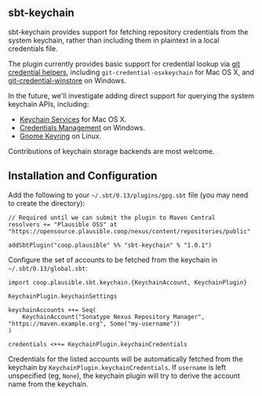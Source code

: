sbt-keychain
-----------

sbt-keychain provides support for fetching repository credentials from the system keychain,
rather than including them in plaintext in a local credentials file.

The plugin currently provides basic support for credential lookup via [git credential helpers](http://git-scm.com/docs/gitcredentials.html),
including `git-credential-osxkeychain` for Mac OS X, and [git-credential-winstore](http://gitcredentialstore.codeplex.com/)
on Windows.

In the future, we'll investigate adding direct support for querying the system keychain APIs, including:

- [Keychain Services](https://developer.apple.com/library/mac/documentation/security/Reference/keychainservices/Reference/reference.html) for Mac OS X.
- [Credentials Management](http://msdn.microsoft.com/en-us/library/windows/desktop/aa374789(v=vs.85).aspx) on Windows.
- [Gnome Keyring](https://wiki.gnome.org/action/show/Projects/GnomeKeyring?action=show&redirect=GnomeKeyring) on Linux.

Contributions of keychain storage backends are most welcome.

Installation and Configuration
-----------

Add the following to your `~/.sbt/0.13/plugins/gpg.sbt` file (you may need to create the directory):

    // Required until we can submit the plugin to Maven Central
    resolvers += "Plausible OSS" at "https://opensource.plausible.coop/nexus/content/repositories/public"

    addSbtPlugin("coop.plausible" %% "sbt-keychain" % "1.0.1")

Configure the set of accounts to be fetched from the keychain in `~/.sbt/0.13/global.sbt`:

    import coop.plausible.sbt.keychain.{KeychainAccount, KeychainPlugin}

    KeychainPlugin.keychainSettings

    keychainAccounts ++= Seq(
        KeychainAccount("Sonatype Nexus Repository Manager", "https://maven.example.org", Some("my-username"))
    )

    credentials <++= KeychainPlugin.keychainCredentials

Credentials for the listed accounts will be automatically fetched from the keychain by `KeychainPlugin.keychainCredentials`.
If `username` is left unspecified (eg, `None`), the keychain plugin will try to derive the account name from the keychain.

